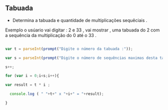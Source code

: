 ## Tabuada 

* Determina a tabuada e quantidade de multiplicações sequêciais .


<p> Exemplo o usúario vai digitar : 2 e 33 , vai mostrar , uma tabuada do 2 com a sequência da multiplicação do 0 até o 33 . </p>

```javascript 

var t = parseInt(prompt("Digite o número da tabuada :"));

var s = parseInt(prompt("Digite o número de sequências maximas desta tabuada "));

s++;

for (var i = 0;i<s;i++){

var result = t * i ; 

  console.log ( " "+t+" x "+i+" = "+result);

}

```